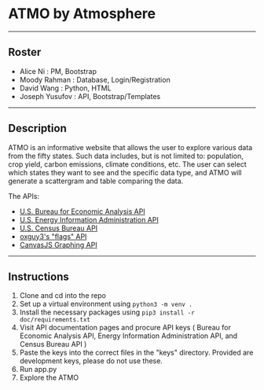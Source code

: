 # ATMO by Atmosphere

---

## Roster
* Alice Ni : PM, Bootstrap
* Moody Rahman : Database, Login/Registration 
* David Wang : Python, HTML
* Joseph Yusufov : API, Bootstrap/Templates


---
## Description 
ATMO is an informative website that allows the user to explore various data from the fifty states. Such data includes, but is not limited to: population, crop yield, carbon emissions, climate conditions, etc. The user can select which states they want to see and the specific data type, and ATMO will generate a scattergram and table comparing the data. 

The APIs:
<!-- * [U.S. National Agricultural Statistics API](https://docs.google.com/document/d/1cosi3w9TthzxQzZsHhqolul5tbzBbzNuO8_YTBoKDII/edit) -->
* [U.S. Bureau for Economic Analysis API](https://docs.google.com/document/d/1g3ibKHeBFja4R4szFoPYfswihYXJ0HpGe2nXMN_8ckE/edit#)
* [U.S. Energy Information Administration API](https://docs.google.com/document/d/1I9Up6w6PoT6kRDshKzWn7JoBalNl5T3mAFjHKmUxT9Y/edit#heading=h.3zf63kd5qt0p)
* [U.S. Census Bureau API](https://docs.google.com/document/d/1-UxHm1mxvERz83oVVYm8hOkqvJfw1di6ub-_fPHw4XU/edit#heading=h.gkfplvc4i8hr)
* [oxguy3's "flags" API](https://docs.google.com/document/d/1uh7GITcbu4iNEoFpAYVFt7I-C0jU0b6ZAmUBcHjgLfA/edit#)
* [CanvasJS Graphing API](https://docs.google.com/document/d/1CGVWZKRGY5PUvfaPLchy5yb2WyTaq3vBLx04mmNxk-8/edit#heading=h.3zf63kd5qt0p)
<!-- * [Global Climate API](https://docs.google.com/document/d/1CvFv1Q_0SfxrEuPBuJr8nTdbQkddFTHtA788ky1iZcU/edit#)  -->

---
## Instructions
1. Clone and cd into the repo
2. Set up a virtual environment using `python3 -m venv .`
3. Install the necessary packages using `pip3 install -r doc/requirements.txt`
4. Visit API documentation pages and procure API keys ( Bureau for Economic Analysis API, Energy Information Administration API, and Census Bureau API )
5. Paste the keys into the correct files in the "keys" directory. Provided are development keys, please do not use these.
6. Run app.py
7. Explore the ATMO
